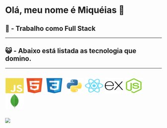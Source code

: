 <h1> Olá, meu nome é Miquéias 👋</h1>


##


<h2> 💼 - Trabalho como Full Stack </h2>

<hr>

<h2> 😺 - Abaixo está listada as tecnologia que domino. </h2>

<hr>

<div style="display: inline_block"><br>
  <img align="center" alt="Miqueias-Js" height="50" width="60" src="https://raw.githubusercontent.com/devicons/devicon/master/icons/javascript/javascript-plain.svg">
  <img align="center" alt="Miqueias-HTML" height="50" width="60" src="https://raw.githubusercontent.com/devicons/devicon/master/icons/html5/html5-original.svg">
  <img align="center" alt="Miqueias-CSS" height="50" width="60" src="https://raw.githubusercontent.com/devicons/devicon/master/icons/css3/css3-original.svg">
  <img align="center" alt="Miqueias-Python" height="50" width="60" src="https://raw.githubusercontent.com/devicons/devicon/master/icons/python/python-original.svg">
  <img align="center" alt="Miqueias-Python" height="50" width="60" src="https://raw.githubusercontent.com/devicons/devicon/master/icons/react/react-original.svg">
  <img align="center" alt="Miqueias-Python" height="50" width="60" src="https://raw.githubusercontent.com/devicons/devicon/master/icons/express/express-original.svg">
  <img align="center" alt="Miqueias-Python" height="50" width="60" src="https://raw.githubusercontent.com/devicons/devicon/master/icons/nodejs/nodejs-original.svg">
  <img align="center" alt="Miqueias-Python" height="50" width="60" src="https://raw.githubusercontent.com/devicons/devicon/master/icons/mongodb/mongodb-original.svg">
 
  
  ##
 
<div> 
  
  <a href="https://www.linkedin.com/in/miqu%C3%A9ias-sousa-b79518239/" target="_blank" rel='next'><img src="https://img.shields.io/badge/-LinkedIn-%230077B5?style=for-the-badge&logo=linkedin&logoColor=white" target="_blank" rel='next'></a> 
  
</div>
  
  

